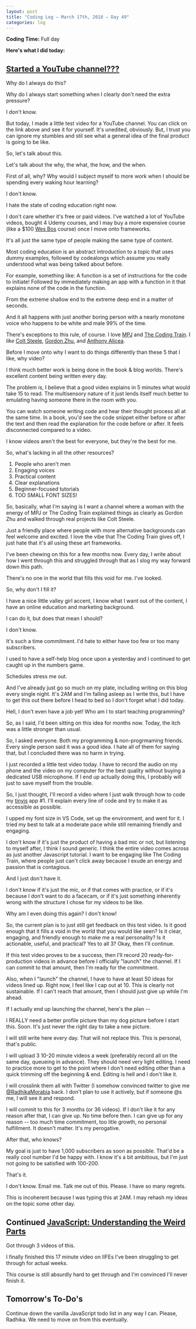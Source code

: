 ```yaml
---
layout: post
title: "Coding Log — March 17th, 2018 — Day 49"
categories: log
---
```


**Coding Time:** Full day

**Here's what I did today:**

## [Started a YouTube channel???](https://www.youtube.com/watch?v=CKJoUdr9igc)

Why do I always do this?

Why do I always start something when I clearly don't need the extra pressure?

I don't know.

But today, I made a little test video for a YouTube channel. You can click on the link above and see it for yourself. It's unedited, obviously. But, I trust you can ignore my stumbles and stil see what a general idea of the final product is going to be like.

So, let's talk about this.

Let's talk about the why, the what, the how, and the when.

First of all, why? Why would I subject myself to more work when I should be spending every waking hour learning?

I don't know.

I hate the state of coding education right now.

I don't care whether it's free or paid videos. I've watched a lot of YouTube videos, bought 4 Udemy courses, and I may buy a more expensive course (like a $100 [Wes Bos](http://wesbos.com) course) once I move onto frameworks.

It's all just the same type of people making the same type of content.

Most coding education is an abstract introduction to a topic that uses dummy examples, followed by codealongs which assume you really understood what was being talked about before.

For example, something like: A function is a set of instructions for the code to initiate! Followed by immediately making an app with a function in it that explains none of the code in the function. 

From the extreme shallow end to the extreme deep end in a matter of seconds.

And it all happens with just another boring person with a nearly monotone voice who happens to be white and male 99% of the time. 

There's exceptions to this rule, of course. I love [MPJ](http://youtube.com/funfunfunction) and [The Coding Train](http://youtube.com/shiffman). I *like* [Colt Steele](http://udemy.com/the-web-developer-bootcamp), [Gordon Zhu](http://practicaljavascript.com), and [Anthony Alicea](http://udemy.com/understand-javascript).

Before I move onto why I want to do things differently than these 5 that I like, why video? 

I think much better work is being done in the book & blog worlds. There's excellent content being written every day. 

The problem is, I believe that a good video explains in 5 minutes what would take 15 to read. The multisensory nature of it just lends itself much better to emulating having someone there in the room with you.

You can watch someone writing code and hear their thought process all at the same time. In a book, you'd see the code snippet either before or after the text and then read the explanation for the code before or after. It feels disconnected compared to a video.

I know videos aren't the best for everyone, but they're the best for me. 

So, what's lacking in all the other resources?

1. People who aren't men
2. Engaging voices
3. Practical content
4. Clear explanations
5. Beginner-focused tutorials
6. TOO SMALL FONT SIZES!

So, basically, what I'm saying is I want a channel where a woman with the energy of MPJ or The Coding Train explained things as clearly as Gordon Zhu and walked through real projects like Colt Steele. 

Just a friendly place where people with more alternative backgrounds can feel welcome and excited. I love the vibe that The Coding Train gives off, I just hate that it's all using these art frameworks.

I've been chewing on this for a few months now. Every day, I write about how I went through this and struggled through that as I slog my way forward down this path.

There's no one in the world that fills this void for me. I've looked.

So, why don't I fill it? 

I have a nice little valley girl accent, I know what I want out of the content, I have an online education and marketing background.

I can do it, but does that mean I should?

I don't know.

It's such a time commitment. I'd hate to either have too few or too many subscribers. 

I used to have a self-help blog once upon a yesterday and I continued to get caught up in the numbers game.

Schedules stress me out.

And I've already just go so much on my plate, including writing on this blog every single night. It's 2AM and I'm falling asleep as I write this, but I have to get this out there before I head to bed so I don't forget what I did today.

Hell, I don't even have a job yet! Who am I to start teaching programming?

So, as I said, I'd been sitting on this idea for months now. Today, the itch was a little stronger than usual.

So, I asked everyone. Both my programming & non-progrmaming friends. Every single person said it was a good idea. I hate all of them for saying that, but I concluded there was no harm in trying. 

I just recorded a little test video today. I have to record the audio on my phone and the video on my computer for the best quality without buying a dedicated USB microphone. If I end up actually doing this, I probably will just to save myself from the trouble.

So, I just thought, I'll record a video where I just walk through how to code my [tinyjs](http://rmorabia.com/tinyjs) app #1. I'll explain every line of code and try to make it as accessible as possible.

I upped my font size in VS Code, set up the environment, and went for it. I tried my best to talk at a moderate pace while still remaining friendly and engaging.

I don't know if it's just the product of having a bad mic or not, but listening to myself after, I think I sound generic. I think the entire video comes across as just another Javascript tutorial. I want to be engaging like The Coding Train, where people just can't click away because I exude an energy and passion that is contagious.

And I just don't have it.

I don't know if it's just the mic, or if that comes with practice, or if it's because I don't want to do a facecam, or if it's just something inherently wrong with the structure I chose for my videos to be like.

Why am I even doing this again? I don't know!

So, the current plan is to just still get feedback on this test video. Is it good enough that it fills a void in the world that you would like seen? Is it clear, engaging, and friendly enough to make me a real personality? Is it actionable, useful, and practical? Yes to all 3? Okay, then I'll continue.

If this test video proves to be a success, then I'll record 20 ready-for-production videos in advance before I officially "launch" the channel. If I can commit to that amount, then I'm ready for the commitment. 

Also, when I "launch" the channel, I have to have at least 50 ideas for videos lined up. Right now, I feel like I cap out at 10. This is clearly not sustainable. If I can't reach that amount, then I should just give up while I'm ahead.

If I actually end up launching the channel, here's the plan --

I REALLY need a better profile picture than my dog picture before I start this. Soon. It's just never the right day to take a new picture.

I will still write here every day. That will not replace this. This is personal, that's public. 

I will upload 3 10-20 minute videos a week (preferably record all on the same day, queueing in advance). They should need very light editing. I need to practice more to get to the point where I don't need editing other than a quick trimming off the beginning & end. Editing is hell and I don't like it.

I will crosslink them all with Twitter (I somehow convinced twitter to give me [@RadhikaMorabia](http://twitter.com/RadhikaMorabia) back. I don't plan to use it actively, but if someone @s me, I will see it and respond. 

I will commit to this for 3 months (or 36 videos). If I don't like it for any reason after that, I can give up. No time before then. I can give up for any reason -- too much time commitment, too litle growth, no personal fulfillment. It doesn't matter. It's my perogative.

After that, who knows?

My goal is just to have 1,000 subscribers as soon as possible. That'd be a really cool number I'd be happy with. I know it's a bit ambitious, but I'm just not going to be satisfied with 100-200. 

That's it.

I don't know. Email me. Talk me out of this. Please. I have so many regrets. 

This is incoherent because I was typing this at 2AM. I may rehash my ideas on the topic some other day.

## Continued [JavaScript: Understanding the Weird Parts](http://udemy.com/understand-javascript)

Got through 3 videos of this.

I finally finished this 17 minute video on IIFEs I've been struggling to get through for actual weeks. 

This course is still absurdly hard to get through and I'm convinced I'll never finish it. 

## Tomorrow's To-Do's

Continue down the vanilla JavaScript todo list in any way I can. Please, Radhika. We need to move on from this eventually.
